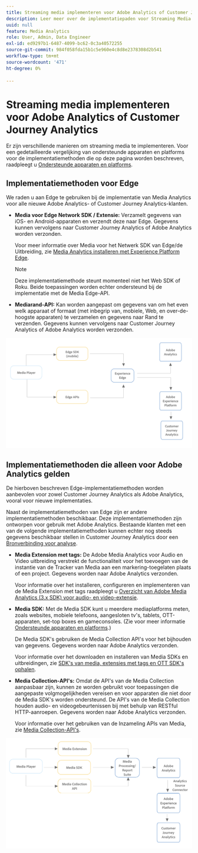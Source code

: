 ```yaml
---
title: Streaming media implementeren voor Adobe Analytics of Customer Journey Analytics
description: Leer meer over de implementatiepaden voor Streaming Media.
uuid: null
feature: Media Analytics
role: User, Admin, Data Engineer
exl-id: ed9297b1-6487-4099-bc62-0c3a40572255
source-git-commit: 984f058fda15b1c5e960e4c8d8e2378308d2b541
workflow-type: tm+mt
source-wordcount: '471'
ht-degree: 0%

---
```


# Streaming media implementeren voor Adobe Analytics of Customer Journey Analytics

Er zijn verschillende manieren om streaming media te implementeren. Voor een gedetailleerde vergelijking van ondersteunde apparaten en platforms voor de implementatiemethoden die op deze pagina worden beschreven, raadpleegt u [Ondersteunde apparaten en platforms](/help/getting-started/supported-devices.md).

## Implementatiemethoden voor Edge

We raden u aan Edge te gebruiken bij de implementatie van Media Analytics voor alle nieuwe Adobe Analytics- of Customer Journey Analytics-klanten.

* **Media voor Edge Network SDK / Extensie:** Verzamelt gegevens van iOS- en Android-apparaten en verzendt deze naar Edge. Gegevens kunnen vervolgens naar Customer Journey Analytics of Adobe Analytics worden verzonden.

  Voor meer informatie over Media voor het Netwerk SDK van Edge/de Uitbreiding, zie [Media Analytics installeren met Experience Platform Edge](/help/implementation/edge/implementation-edge.md).

  >[!NOTE]
  >
  >Deze implementatiemethode steunt momenteel niet het Web SDK of Roku. Beide toepassingen worden echter ondersteund bij de implementatie met de Media Edge-API.

* **Mediarand-API:** Kan worden aangepast om gegevens van om het even welk apparaat of formaat (met inbegrip van, mobiele, Web, en over-de-hoogste apparaten) te verzamelen en gegevens naar Rand te verzenden. Gegevens kunnen vervolgens naar Customer Journey Analytics of Adobe Analytics worden verzonden.

  <!-- For more information about the Media Edge API, see (link to John's docs when they're ready) -->

![CJA-workflow](assets/cja-implementation.png)

## Implementatiemethoden die alleen voor Adobe Analytics gelden

De hierboven beschreven Edge-implementatiemethoden worden aanbevolen voor zowel Customer Journey Analytics als Adobe Analytics, vooral voor nieuwe implementaties.

Naast de implementatiemethoden van Edge zijn er andere implementatiemethoden beschikbaar. Deze implementatiemethoden zijn ontworpen voor gebruik met Adobe Analytics. Bestaande klanten met een van de volgende implementatiemethoden kunnen echter nog steeds gegevens beschikbaar stellen in Customer Journey Analytics door een [Bronverbinding voor analyse](https://experienceleague.adobe.com/docs/experience-platform/sources/ui-tutorials/create/adobe-applications/analytics.html).

* **Media Extension met tags:** De Adobe Media Analytics voor Audio en Video uitbreiding verstrekt de functionaliteit voor het toevoegen van de instantie van de Tracker van Media aan een markering-toegelaten plaats of een project. Gegevens worden naar Adobe Analytics verzonden.

  Voor informatie over het installeren, configureren en implementeren van de Media Extension met tags raadpleegt u [Overzicht van Adobe Media Analytics (3.x SDK) voor audio- en video-extensie](https://experienceleague.adobe.com/docs/experience-platform/tags/extensions/client/media-analytics-3x/overview.html).

* **Media SDK:**  Met de Media SDK kunt u meerdere mediaplatforms meten, zoals websites, mobiele telefoons, aangesloten tv&#39;s, tablets, OTT-apparaten, set-top boxes en gameconsoles. (Zie voor meer informatie [Ondersteunde apparaten en platforms](/help/getting-started/supported-devices.md).)

  De Media SDK&#39;s gebruiken de Media Collection API&#39;s voor het bijhouden van gegevens. Gegevens worden naar Adobe Analytics verzonden.

  Voor informatie over het downloaden en installeren van Media SDKs en uitbreidingen, zie [SDK&#39;s van media, extensies met tags en OTT SDK&#39;s ophalen](/help/getting-started/download-sdks.md).

* **Media Collection-API&#39;s:** Omdat de API&#39;s van de Media Collection aanpasbaar zijn, kunnen ze worden gebruikt voor toepassingen die aangepaste volgmogelijkheden vereisen en voor apparaten die niet door de Media SDK&#39;s worden ondersteund. De API&#39;s van de Media Collection houden audio- en videogebeurtenissen bij met behulp van RESTful HTTP-aanroepen. Gegevens worden naar Adobe Analytics verzonden.

  Voor informatie over het gebruiken van de Inzameling APIs van Media, zie [Media Collection-API&#39;s](media-collection-api/mc-api-overview.md).


![Workflow Analytics](assets/analytics-implementation.png)

<!--
(Not sure if we need the following paragraph and graphic. Paragraph is somewhat redundant with the intro paragraph of this article)
Choose the implementation method depending on the supported platforms. Some players are not supported by the Media SDKs or the Adobe Experience Platform Media Extensions. The Media Collection APIs provide a way to support those players. For information on supported devices, see [Supported devices and platforms](/help/getting-started/supported-devices.md).

![Media Flow](media-sdk/assets/choose-media-flow2.png)
-->
